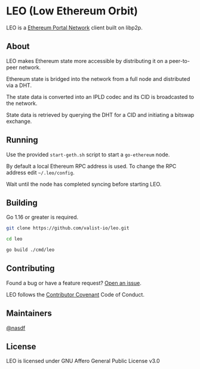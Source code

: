 # LEO (Low Ethereum Orbit)

LEO is a [Ethereum Portal Network](https://github.com/ethereum/portal-network-specs) client built on libp2p.

## About

LEO makes Ethereum state more accessible by distributing it on a peer-to-peer network.

Ethereum state is bridged into the network from a full node and distributed via a DHT.

The state data is converted into an IPLD codec and its CID is broadcasted to the network.

State data is retrieved by querying the DHT for a CID and initiating a bitswap exchange.

## Running

Use the provided `start-geth.sh` script to start a `go-ethereum` node.

By default a local Ethereum RPC address is used. To change the RPC address edit `~/.leo/config`.

Wait until the node has completed syncing before starting LEO.

## Building

Go 1.16 or greater is required.

```sh
git clone https://github.com/valist-io/leo.git

cd leo

go build ./cmd/leo
```

## Contributing

Found a bug or have a feature request? [Open an issue](https://github.com/valist-io/leo/issues/new).

LEO follows the [Contributor Covenant](https://www.contributor-covenant.org/version/2/1/code_of_conduct/) Code of Conduct.

## Maintainers

[@nasdf](https://github.com/nasdf)

## License

LEO is licensed under GNU Affero General Public License v3.0
